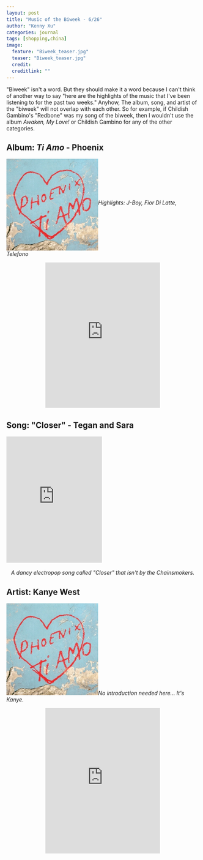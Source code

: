 ```yaml
---
layout: post
title: "Music of the Biweek - 6/26"
author: "Kenny Xu"
categories: journal
tags: [shopping,china]
image:
  feature: "Biweek_teaser.jpg"
  teaser: "Biweek_teaser.jpg"
  credit:
  creditlink: ""
---
```

"Biweek" isn't a word. But they should make it a word because I can't think of another way to say "here are the highlights of the music that I've been listening to for the past two weeks." Anyhow, The album, song, and artist of the "biweek" will not overlap with each other. So for example, if Childish Gambino's "Redbone" was my song of the biweek, then I wouldn't use the album _Awaken, My Love!_ or Childish Gambino for any of the other categories.

<div class="post-container">
    <h2 class="post-title">Album: <i>Ti Amo</i> - Phoenix</h2>
    <div class="post-thumb"><img align="middle" src="/images/Ti Amo.jpg" alt="Ti Amo"><i>Highlights: J-Boy, Fior Di Latte, Telefono</i></div>
    <div class="post-content">
        <p style="text-align:center;"><iframe src="https://open.spotify.com/embed?uri=spotify:album:08rZ2mw2qwx60vOJtozqbh&theme=white" width="300" height="380" frameborder="0" allowtransparency="true"></iframe></p></div>
</div>

<div class="post-container">
    <h2 class="post-title">Song: "Closer" - Tegan and Sara</h2>
    <div class="post-thumb"><iframe src="https://open.spotify.com/embed?uri=spotify:track:4dTVgHZFPlaq9nPbLVVLSG&theme=white" width="250" height="330" frameborder="0" allowtransparency="true"></iframe></div>
    <div class="post-content">
        <p style="text-align:center;"><i>A dancy electropop song called "Closer" that isn't by the Chainsmokers.</i></p></div>
</div>

<div class="post-container">
    <h2 class="post-title">Artist: Kanye West</h2>
    <div class="post-thumb"><img src="/images/Ti Amo.jpg" alt="Ti Amo"><i>No introduction needed here... It's Kanye.</i></div>
    <div class="post-content">
        <p style="text-align:center;"><iframe src="https://open.spotify.com/embed?uri=spotify:artist:5K4W6rqBFWDnAN6FQUkS6x&theme=white" width="300" height="380" frameborder="0" allowtransparency="true"></iframe></p></div>
</div>
